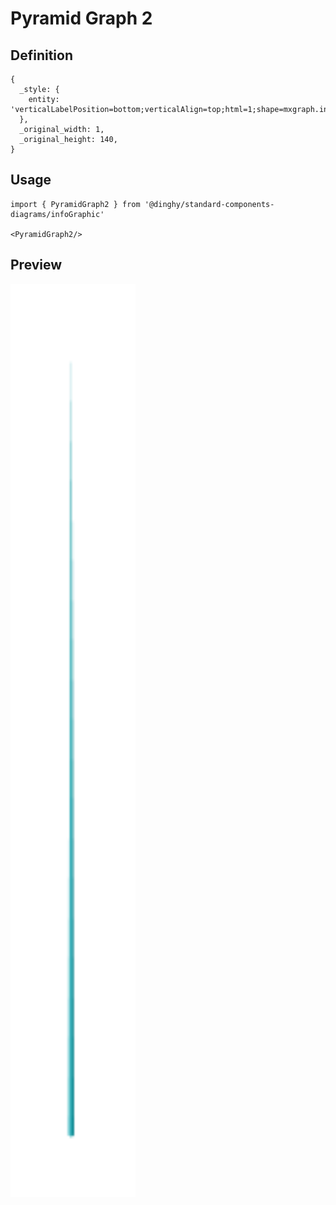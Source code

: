 # Pyramid Graph 2

## Definition

```
{
  _style: { 
    entity: 'verticalLabelPosition=bottom;verticalAlign=top;html=1;shape=mxgraph.infographic.shadedPyramid;fillColor=#12AAB5;strokeColor=none;fontSize=10;labelPosition=center;align=center;shadow=0;',
  },
  _original_width: 1,
  _original_height: 140,
}
```

## Usage

```
import { PyramidGraph2 } from '@dinghy/standard-components-diagrams/infoGraphic'

<PyramidGraph2/>
```

## Preview

<img src="./pyramid-graph-2.png" width="200"/>
